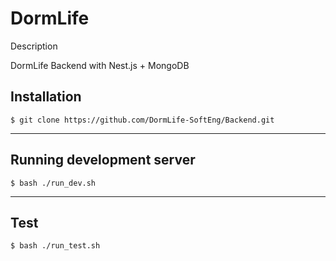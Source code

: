 # DormLife

Description

DormLife Backend with Nest.js + MongoDB

## Installation

`$ git clone https://github.com/DormLife-SoftEng/Backend.git`

---

## Running development server

`$ bash ./run_dev.sh`

---

## Test

`$ bash ./run_test.sh`

